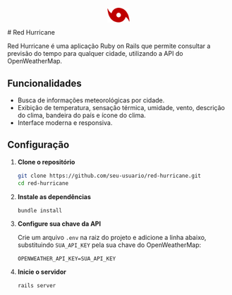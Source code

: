 
<p align="center" style="display: flex; align-items: center; justify-content: center; gap: 12px;">
  <img src="app/assets/images/main-logo.png" alt="Red Hurricane Logo" width="50" style="vertical-align: middle;" />
</p># Red Hurricane


Red Hurricane é uma aplicação Ruby on Rails que permite consultar a previsão do tempo para qualquer cidade, utilizando a API do OpenWeatherMap.

## Funcionalidades

- Busca de informações meteorológicas por cidade.
- Exibição de temperatura, sensação térmica, umidade, vento, descrição do clima, bandeira do país e ícone do clima.
- Interface moderna e responsiva.

## Configuração

1. **Clone o repositório**
   ```sh
   git clone https://github.com/seu-usuario/red-hurricane.git
   cd red-hurricane
   ```

2. **Instale as dependências**
   ```sh
   bundle install
   ```

3. **Configure sua chave da API**

   Crie um arquivo `.env` na raiz do projeto e adicione a linha abaixo, substituindo `SUA_API_KEY` pela sua chave do OpenWeatherMap:

     ```
     OPENWEATHER_API_KEY=SUA_API_KEY
     ```

4. **Inicie o servidor**
   ```sh
   rails server
   ```

